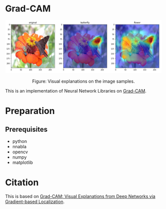 # Grad-CAM

<p align="center">
<img src='images/sample.png'>
</p>
<p align="center">
Figure: Visual explanations on the image samples.
</p>

This is an implementation of Neural Network Libraries on [Grad-CAM](https://arxiv.org/abs/1610.02391).

# Preparation

## Prerequisites
* python
* nnabla
* opencv
* numpy
* matplotlib

# Citation
This is based on [Grad-CAM: Visual Explanations from Deep Networks via Gradient-based Localization](https://arxiv.org/abs/1610.02391).

